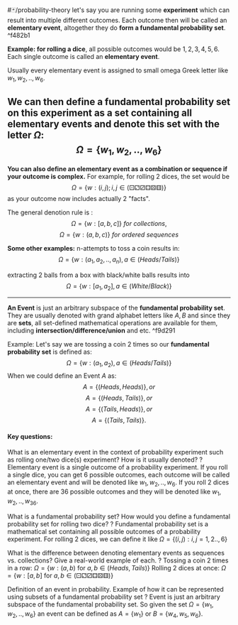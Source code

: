 #🃏/probability-theory
let's say you are running some **experiment** which can result into multiple different outcomes. Each outcome then will be called an **elementary event**, altogether they do **form a fundamental probability set**. ^f482b1

**Example: for rolling a dice**, all possible outcomes would be $1,2,3,4,5,6$. Each single outcome is called an **elementary event**. 

Usually every elementary event is assigned to small omega Greek letter like $w_{1},w_{2},..,w_{6}$.

We can then define a fundamental probability set on this experiment as a set containing all elementary events and denote this set with the letter $\Omega$:
$$\Omega = \{w_{1},w_{2},..,w_{6}\}$$
---
**You can also define an elementary event as a combination or sequence if your outcome is complex.** For example, for rolling 2 dices, the set would be
$$\Omega = \{w : (i,j); i,j \in(⚀⚁⚂⚃⚄⚅) \}$$ as your outcome now includes actually 2 "facts".

The general denotion rule is :
$$\Omega = \{w : [a,b,c]\}\ for\ collections,$$
$$\Omega = \{w : (a,b,c)\}\ for\ ordered\ sequences$$ 

**Some other examples:**
n-attempts to toss a coin results in:
$$\Omega = \{w : (a_{1},a_2,..,a_{n}),a \in(Heads/Tails)\}$$ 

extracting 2 balls from a box with black/white balls results into
$$\Omega = \{w : [a_{1},a_{2}],a \in(White/Black)\}$$ 

---
**An Event** is just an arbitrary subspace of the **fundamental probability set**. They are usually denoted with grand alphabet letters like $A,B$ and since they are **sets**, all set-defined mathematical operations are available for them, including **intersection/difference/union** and etc. ^f9d291

Example: 
Let's say we are tossing a coin 2 times so our **fundamental probability set** is defined as:
$$\Omega = \{w : (a_{1},a_{2}),a \in(Heads/Tails)\}$$
When we could define an Event $A$ as:
$$A = \{(Heads, Heads)\}, or$$
$$A =  \{(Heads, Tails)\}, or$$
$$A =  \{(Tails, Heads)\}, or$$
$$A = \{(Tails, Tails)\}.$$

#### Key questions:

What is an elementary event in the context of probability experiment such as rolling one/two dice(s) experiment? How is it usually denoted?
?
Elementary event is a single outcome of a probability experiment. If you roll a single dice, you can get 6 possible outcomes, each outcome will be called an elementary event and will be denoted like $w_{1},w_{2},..,w_{6}$. If you roll 2 dices at once, there are 36 possible outcomes and they will be denoted like $w_{1},w_{2},..,w_{36}$.
<!--SR:!2025-03-01,70,310-->

What is a fundamental probability set? How would you define a fundamental probability set for rolling two dice?
?
Fundamental probability set is a mathematical set containing all possible outcomes of a probability experiment. For rolling 2 dices, we can define it like $\Omega=\{(i,j):i,j = 1,2..,6\}$
<!--SR:!2025-09-21,236,330-->

What is the difference between denoting elementary events as sequences vs. collections? Give a real-world example of each.
?
Tossing a coin 2 times in a row: $\Omega=\{w : (a,b)\text{ for } a,b \in (Heads, Tails)\}$
Rolling 2 dices at once: $\Omega=\{w : [a,b]\text{ for } a,b \in (⚀⚁⚂⚃⚄⚅)\}$
<!--SR:!2025-02-20,26,290-->

Definition of an event in probability. Example of how it can be represented using subsets of a fundamental probability set
?
Event is just an arbitrary subspace of the fundamental probability set. So given the set $\Omega = \{w_{1},w_{2},..,w_{6}\}$ an event can be defined as  $A = \{w_{1}\}$ or $B = \{w_{4},w_{5},w_{6}\}$.
<!--SR:!2025-02-01,59,310-->
